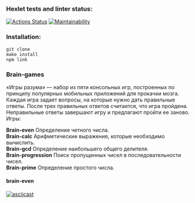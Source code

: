 ### Hexlet tests and linter status:

[![Actions Status](https://github.com/VBuzorina/frontend-project-44/actions/workflows/hexlet-check.yml/badge.svg)](https://github.com/VBuzorina/frontend-project-44/actions)
[![Maintainability](https://api.codeclimate.com/v1/badges/5ff3b2fb9d338da6a964/maintainability)](https://codeclimate.com/github/VBuzorina/frontend-project-44/maintainability)

### Installation:
```  
git clone  
make install  
npm link  
```

### Brain-games
«Игры разума» — набор из пяти консольных игр, построенных по принципу популярных мобильных приложений для прокачки мозга. Каждая игра задает вопросы, на которые нужно дать правильные ответы. После трех правильных ответов считается, что игра пройдена. Неправильные ответы завершают игру и предлагают пройти ее заново. Игры:  

**Brain-even** Определение четного числа.  
**Brain-calc** Арифметические выражения, которые необходимо вычислить.  
**Brain-gcd** Определение наибольшего общего делителя.  
**Brain-progression** Поиск пропущенных чисел в последовательности чисел.  
**Brain-prime** Определение простого числа.  

#### brain-even
[![asciicast](https://asciinema.org/a/s5ujnbBpmsSTuoMBrNVtQn8oS.svg)](https://asciinema.org/a/s5ujnbBpmsSTuoMBrNVtQn8oS)